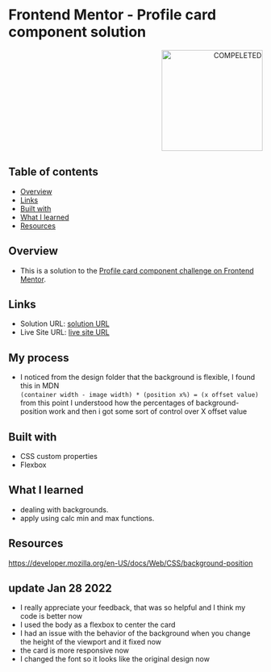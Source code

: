 # Frontend Mentor - Profile card component solution
<p align="right" >
  <img width="200" src="https://dc769.4shared.com/img/OOtY0LFNea/s24/17ea1eadd98/completed?async&rand=0.8057728848021251" alt="COMPELETED">
</p>

## Table of contents

- [Overview](#overview)
- [Links](#links)
- [Built with](#built-with)
- [What I learned](#what-i-learned)
- [Resources](#Resources)

## Overview
- This is a solution to the [Profile card component challenge on Frontend Mentor](https://www.frontendmentor.io/challenges/profile-card-component-cfArpWshJ).
## Links
- Solution URL: [solution URL](https://github.com/momenkamal221/profile-card-component-main)
- Live Site URL: [live site URL](https://momenkamal221.github.io/profile-card-component-main/)
## My process
- I noticed from the design folder that the background is flexible, I found this in MDN<br>
``(container width - image width) * (position x%) = (x offset value)``<br>
from this point I understood how the percentages of background-position work and then i got some sort of control over X offset value
## Built with
- CSS custom properties
- Flexbox
## What I learned
- dealing with backgrounds.
- apply using calc min and max functions.
## Resources
https://developer.mozilla.org/en-US/docs/Web/CSS/background-position
## update Jan 28 2022 
- I really appreciate your feedback, that was so helpful and I think my code is better now
- I used the body as a flexbox to center the card
- I had an issue with the behavior of the background when you change the height of the viewport and it fixed now
- the card is more responsive now
- I changed the font so it looks like the original design now
